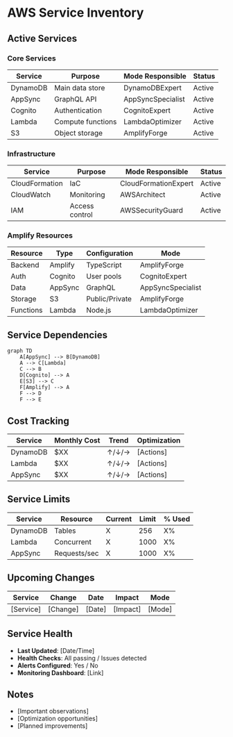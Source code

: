# AWS Service Inventory

## Active Services

### Core Services
| Service | Purpose | Mode Responsible | Status |
|---------|---------|------------------|--------|
| DynamoDB | Main data store | DynamoDBExpert | Active |
| AppSync | GraphQL API | AppSyncSpecialist | Active |
| Cognito | Authentication | CognitoExpert | Active |
| Lambda | Compute functions | LambdaOptimizer | Active |
| S3 | Object storage | AmplifyForge | Active |

### Infrastructure
| Service | Purpose | Mode Responsible | Status |
|---------|---------|------------------|--------|
| CloudFormation | IaC | CloudFormationExpert | Active |
| CloudWatch | Monitoring | AWSArchitect | Active |
| IAM | Access control | AWSSecurityGuard | Active |

### Amplify Resources
| Resource | Type | Configuration | Mode |
|----------|------|---------------|------|
| Backend | Amplify | TypeScript | AmplifyForge |
| Auth | Cognito | User pools | CognitoExpert |
| Data | AppSync | GraphQL | AppSyncSpecialist |
| Storage | S3 | Public/Private | AmplifyForge |
| Functions | Lambda | Node.js | LambdaOptimizer |

## Service Dependencies
```mermaid
graph TD
    A[AppSync] --> B[DynamoDB]
    A --> C[Lambda]
    C --> B
    D[Cognito] --> A
    E[S3] --> C
    F[Amplify] --> A
    F --> D
    F --> E
```

## Cost Tracking
| Service | Monthly Cost | Trend | Optimization |
|---------|-------------|-------|--------------|
| DynamoDB | $XX | ↑/↓/→ | [Actions] |
| Lambda | $XX | ↑/↓/→ | [Actions] |
| AppSync | $XX | ↑/↓/→ | [Actions] |

## Service Limits
| Service | Resource | Current | Limit | % Used |
|---------|----------|---------|-------|--------|
| DynamoDB | Tables | X | 256 | X% |
| Lambda | Concurrent | X | 1000 | X% |
| AppSync | Requests/sec | X | 1000 | X% |

## Upcoming Changes
| Service | Change | Date | Impact | Mode |
|---------|--------|------|--------|------|
| [Service] | [Change] | [Date] | [Impact] | [Mode] |

## Service Health
- **Last Updated**: [Date/Time]
- **Health Checks**: All passing / Issues detected
- **Alerts Configured**: Yes / No
- **Monitoring Dashboard**: [Link]

## Notes
- [Important observations]
- [Optimization opportunities]
- [Planned improvements]

